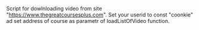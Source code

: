 Script for dowlnloading video from site "https://www.thegreatcoursesplus.com".
Set your userid to const "coonkie" ad set address of course as parametr of loadListOfVideo function. 
